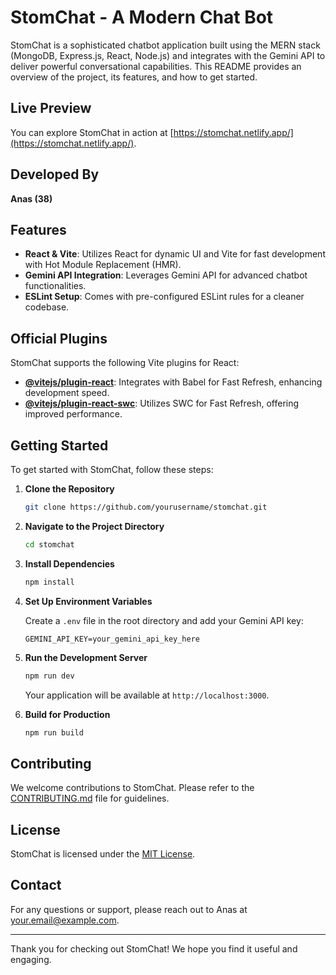 # StomChat - A Modern Chat Bot

StomChat is a sophisticated chatbot application built using the MERN stack (MongoDB, Express.js, React, Node.js) and integrates with the Gemini API to deliver powerful conversational capabilities. This README provides an overview of the project, its features, and how to get started.

## Live Preview

You can explore StomChat in action at [https://stomchat.netlify.app/](https://stomchat.netlify.app/).

## Developed By

**Anas (38)**

## Features

- **React & Vite**: Utilizes React for dynamic UI and Vite for fast development with Hot Module Replacement (HMR).
- **Gemini API Integration**: Leverages Gemini API for advanced chatbot functionalities.
- **ESLint Setup**: Comes with pre-configured ESLint rules for a cleaner codebase.

## Official Plugins

StomChat supports the following Vite plugins for React:

- **[@vitejs/plugin-react](https://github.com/vitejs/vite-plugin-react/blob/main/packages/plugin-react/README.md)**: Integrates with Babel for Fast Refresh, enhancing development speed.
- **[@vitejs/plugin-react-swc](https://github.com/vitejs/vite-plugin-react-swc)**: Utilizes SWC for Fast Refresh, offering improved performance.

## Getting Started

To get started with StomChat, follow these steps:

1. **Clone the Repository**

   ```bash
   git clone https://github.com/yourusername/stomchat.git
   ```

2. **Navigate to the Project Directory**

   ```bash
   cd stomchat
   ```

3. **Install Dependencies**

   ```bash
   npm install
   ```

4. **Set Up Environment Variables**

   Create a `.env` file in the root directory and add your Gemini API key:

   ```env
   GEMINI_API_KEY=your_gemini_api_key_here
   ```

5. **Run the Development Server**

   ```bash
   npm run dev
   ```

   Your application will be available at `http://localhost:3000`.

6. **Build for Production**

   ```bash
   npm run build
   ```

## Contributing

We welcome contributions to StomChat. Please refer to the [CONTRIBUTING.md](CONTRIBUTING.md) file for guidelines.

## License

StomChat is licensed under the [MIT License](LICENSE).

## Contact

For any questions or support, please reach out to Anas at [your.email@example.com](mailto:your.email@example.com).

---

Thank you for checking out StomChat! We hope you find it useful and engaging.
